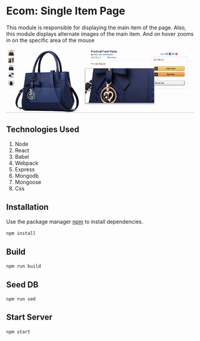 # Ecom: Single Item Page
This module is responsible for displaying the main item of the page.
Also, this module displays alternate images of the main item.
And on hover zooms in on the specific area of the mouse

![Web Demo](demo/amazon.gif)

## Technologies Used
1. Node
2. React
3. Babel
4. Webpack
5. Express
6. Mongodb
7. Mongoose
8. Css

## Installation

Use the package manager [npm](https://www.npmjs.com/get-npm) to install dependencies.
```bash
npm install
```

## Build

```node
npm run build
```

## Seed DB

```node
npm run sed
```

## Start Server

```node
npm start
```
